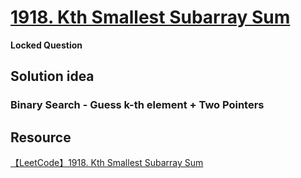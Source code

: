 # [1918. Kth Smallest Subarray Sum](https://leetcode.ca/2021-08-01-1918-Kth-Smallest-Subarray-Sum/)

**Locked Question**

## Solution idea

### Binary Search - Guess k-th element + Two Pointers

## Resource
[【LeetCode】1918. Kth Smallest Subarray Sum](https://www.bilibili.com/video/BV1Vb4y1h7fW/?spm_id_from=333.337.search-card.all.click&vd_source=0c02ef6f6e7a2b0959d7dd28e9e49da4)

